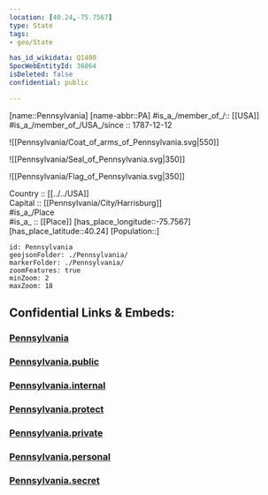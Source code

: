 ```yaml
---
location: [40.24,-75.7567] 
type: State
tags:
- geo/State

has_id_wikidata: Q1400 
SpocWebEntityId: 36064
isDeleted: false
confidential: public

---
```

[name::Pennsylvania] 
[name-abbr::PA] 
#is_a_/member_of_/:: [[USA]]
#is_a_/member_of_/USA_/since :: 1787-12-12 


![[Pennsylvania/Coat_of_arms_of_Pennsylvania.svg|550]] 

![[Pennsylvania/Seal_of_Pennsylvania.svg|350]] 

![[Pennsylvania/Flag_of_Pennsylvania.svg|350]] 

Country :: [[../../USA]]  
Capital :: [[Pennsylvania/City/Harrisburg]]  
#is_a_/Place  
#is_a_ :: [[Place]] 
[has_place_longitude::-75.7567] 
[has_place_latitude::40.24] 
[Population::] 



```leaflet
id: Pennsylvania
geojsonFolder: ./Pennsylvania/
markerFolder: ./Pennsylvania/
zoomFeatures: true 
minZoom: 2 
maxZoom: 18
```


## Confidential Links & Embeds: 

### [Pennsylvania](/_Standards/Earth/Continent/America~North/USA/USA~Eastern/Pennsylvania.md) 

### [Pennsylvania.public](/_public/Earth/Continent/America~North/USA/USA~Eastern/Pennsylvania.public.md) 

### [Pennsylvania.internal](/_internal/Earth/Continent/America~North/USA/USA~Eastern/Pennsylvania.internal.md) 

### [Pennsylvania.protect](/_protect/Earth/Continent/America~North/USA/USA~Eastern/Pennsylvania.protect.md) 

### [Pennsylvania.private](/_private/Earth/Continent/America~North/USA/USA~Eastern/Pennsylvania.private.md) 

### [Pennsylvania.personal](/_personal/Earth/Continent/America~North/USA/USA~Eastern/Pennsylvania.personal.md) 

### [Pennsylvania.secret](/_secret/Earth/Continent/America~North/USA/USA~Eastern/Pennsylvania.secret.md)


